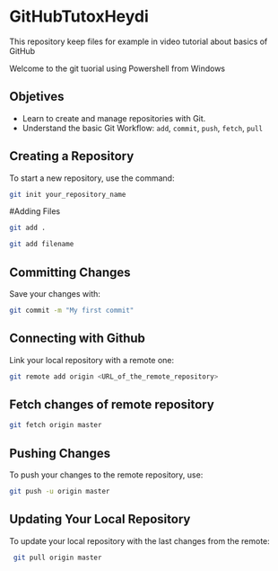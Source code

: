 # GitHubTutoxHeydi
This repository keep files for example in video tutorial about basics of GitHub

Welcome to the git tuorial using Powershell from Windows

## Objetives

- Learn to create and manage repositories with Git.
- Understand the basic Git Workflow: `add`, `commit`, `push`, `fetch`, `pull`

## Creating a Repository

To start a new repository, use the command:

```bash
git init your_repository_name
```

#Adding Files
```bash
git add .

git add filename
```

## Committing Changes
Save your changes with:

```bash
git commit -m "My first commit"
```

## Connecting with Github
Link your local repository with a remote one:

```bash
git remote add origin <URL_of_the_remote_repository>
```

## Fetch changes of remote repository

```bash
git fetch origin master
```

## Pushing Changes
To push your changes to the remote repository, use:

```bash
git push -u origin master
```

## Updating Your Local Repository
To update your local repository with the last changes from the remote:

```bash
 git pull origin master
```



